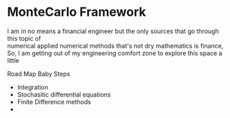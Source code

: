# MonteCarlo Framework

I am in no means a financial engineer but the only sources that go through this topic of <br>
numerical applied numerical methods that's not dry mathematics is finance, 
So, I am getting out of my engineering comfort zone to explore this space a little

Road Map
Baby Steps
* Integration
* Stochasitic differential equations
* Finite Difference methods
* 